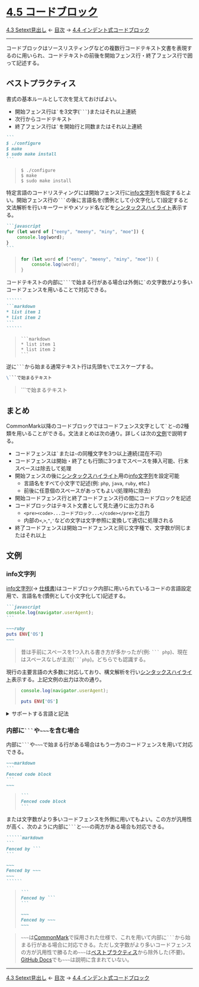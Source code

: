 # [4.5 コードブロック](https://higuma.github.io/github-markdown-guide/gfm/#fenced-code-blocks)

[4.3 Setext見出し](setext-headings.md)
← [目次](index.md) →
[4.4 インデント式コードブロック](indented-code-blocks.md)

------------------------------------------------------------------------

コードブロックはソースリスティングなどの複数行コードテキスト文書を表現するのに用いられ、コードテキストの前後を開始フェンス行・終了フェンス行で囲って記述する。

## ベストプラクティス

書式の基本ルールとして次を覚えておけばよい。

* 開始フェンス行は`` ` ``を3文字(` ``` `)またはそれ以上連続
* 次行からコードテキスト
* 終了フェンス行は`` ` ``を開始行と同数またはそれ以上連続

``````markdown
```
$ ./configure
$ make
$ sudo make install
```
``````

> ```
> $ ./configure
> $ make
> $ sudo make install
> ```

特定言語のコードリスティングには開始フェンス行に[info文字列]を指定するとよい。開始フェンス行の` ``` `の後に言語名を(慣例として小文字化して)設定すると文法解析を行いキーワードやメソッド名などを[シンタックスハイライト]表示する。

``````markdown
```javascript
for (let word of ["eeny", "meeny", "miny", "moe"]) {
    console.log(word);
}
```
``````

> ```javascript
> for (let word of ["eeny", "meeny", "miny", "moe"]) {
>     console.log(word);
> }
> ```

コードテキストの内部に`` ``` ``で始まる行がある場合は外側に`` ` ``の文字数がより多いコードフェンスを用いることで対応できる。

`````````markdown
``````
```markdown
* list item 1
* list item 2
```
``````
`````````

> ``````
> ```markdown
> * list item 1
> * list item 2
> ```
> ``````

逆に`` ``` ``から始まる通常テキスト行は先頭を`\`でエスケープする。


```markdown
\```で始まるテキスト
```

> \```で始まるテキスト

## まとめ

CommonMark以降のコードブロックではコードフェンス文字として`` ` ``と`~`の2種類を用いることができる。文法まとめは次の通り。詳しくは次の[文例](#文例)で説明する。

* コードフェンスは`` ` ``または`~`の同種文字を3つ以上連続(混在不可)
* コードフェンスは開始・終了とも行頭に3つまでスペースを挿入可能、行末スペースは除去して処理
* 開始フェンスの後に[シンタックスハイライト]用の[info文字列]を設定可能
    * 言語名をすべて小文字で記述(例: `php`, `java`, `ruby`, etc.)
    * 前後に任意個のスペースがあってもよい(処理時に除去)
* 開始コードフェンス行と終了コードフェンス行の間にコードブロックを記述
* コードブロックはテキスト文書として見た通りに出力される
    * ``<pre><code>...コードブロック...</code></pre>``と出力
    * 内部の`<`,`>`,`"`,`'`などの文字は文字参照に変換して適切に処理される
* 終了コードフェンスは開始コードフェンスと同じ文字種で、文字数が同じまたはそれ以上

## 文例

### info文字列

[info文字列](→ [仕様書](https://higuma.github.io/github-markdown-guide/gfm/#info-string))はコードブロック内部に用いられているコードの言語設定用で、言語名を(慣例として小文字化して)記述する。

``````markdown
```javascript
console.log(navigator.userAgent);
```

~~~ruby
puts ENV['OS']
~~~ 
``````

> 昔は手前にスペースを1つ入れる書き方が多かったが(例: ` ``` php `)、現在はスペースなしが主流(` ```php `)。どちらでも認識する。

現行の主要言語の大多数に対応しており、構文解析を行い[シンタックスハイライト]表示する。上記文例の出力は次の通り。

> ```javascript
> console.log(navigator.userAgent);
> ```
> 
> ~~~ruby
> puts ENV['OS']
> ~~~ 

<details>
<summary>サポートする言語と記法</summary>

GitHubでは[Linguist]を用いて言語と文法の解析を行っており、サポートする言語一覧は[languages.yml](https://github.com/github/linguist/blob/master/lib/linguist/languages.yml)に書かれている。[YAML]のフォーマットで記述されており、は

* 
* 

サイトにより使用ツールや記法は異なる。日本の主要サイトについて少しだけ示す。

* [はてなブログ] - [ドキュメント](https://help.hatenablog.com/entry/markup/syntaxhighlight) (→ [一覧](https://help.hatenablog.com/entry/markup/syntaxhighlight#filetype))
* [Qiita] - [ドキュメント](https://help.hatenablog.com/entry/markup/syntaxhighlight#filetype) (→ [一覧](https://github.com/rouge-ruby/rouge/wiki/List-of-supported-languages-and-lexers))
* [Zenn] - [ドキュメント](https://zenn.dev/zenn/articles/markdown-guide#コードブロック) (→ [一覧](https://prismjs.com/#supported-languages))

文法認識ツールには[Qiita]は[Rouge], [Zenn]は[Prism]を使用([はてなブログ]は不明)。

> 上記3サイトでは言語名には全て小文字を用いる([Zenn]で統一している。


TODO


この機能は書くWebサイトがHTML表示に用いる実装により記法は異なる。GitHubの場合は次の通り。

> GitHubがサポートする言語一覧は[languages.yml](https://github.com/github/linguist/blob/master/lib/linguist/languages.yml)を参照。言語

</details>

### 内部に` ``` `や`~~~`を含む場合

内部に` ``` `や`~~~`で始まる行がある場合はもう一方のコードフェンスを用いて対応できる。

``````markdown
~~~markdown
```
Fenced code block
```
~~~
``````

> ~~~markdown
> ```
> Fenced code block
> ```
> ~~~

または文字数がより多いコードフェンスを外側に用いてもよい。この方が汎用性が高く、次のように内部に` ``` `と`~~~`の両方がある場合も対応できる。

`````````markdown
``````markdown
```
Fenced by ```
```

~~~
Fenced by ~~~
~~~
``````
`````````

> ``````markdown
> ```
> Fenced by ```
> ```
> 
> ~~~
> Fenced by ~~~
> ~~~
> ``````

> `~~~`は[CommonMark]で採用された仕様で、これを用いて内部に`` ``` ``から始まる行がある場合に対応できる。ただし文字数がより多いコードフェンスの方が汎用性で勝るため`~~~`は[ベストプラクティス](#ベストプラクティス)から除外した(不要)。[GitHub Docs](https://docs.github.com/ja/get-started/writing-on-github/working-with-advanced-formatting/creating-and-highlighting-code-blocks)でも`~~~`は説明に含まれていない。

------------------------------------------------------------------------

[4.3 Setext見出し](setext-headings.md)
← [目次](index.md) →
[4.4 インデント式コードブロック](indented-code-blocks.md)

[CommonMark]: introduction.md#commonmark
[info文字列]: #info文字列
[Linguist]: https://github.com/github/linguist
[Prism]: https://prismjs.com/
[Qiita]: https://qiita.com/
[Rouge]: https://github.com/rouge-ruby/rouge
[YAML]: https://yaml.org/
[Zenn]: https://zenn.dev/
[シンタックスハイライト]: https://ja.wikipedia.org/シンタックスハイライト
[はてなブログ]: https://hatenablog.com/
